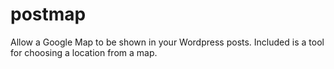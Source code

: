 postmap
=======

Allow a Google Map to be shown in your Wordpress posts.  Included is a tool for choosing a location from a map.
